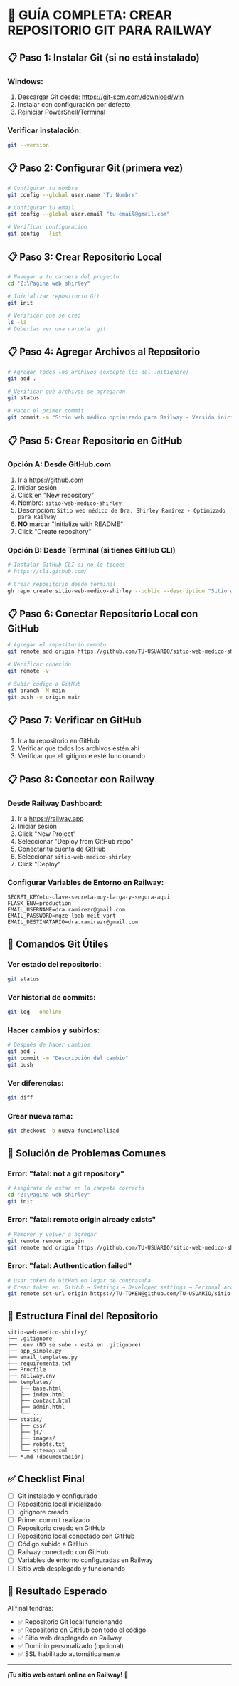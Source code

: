 # 🚀 GUÍA COMPLETA: CREAR REPOSITORIO GIT PARA RAILWAY

## 📋 Paso 1: Instalar Git (si no está instalado)

### Windows:
1. Descargar Git desde: https://git-scm.com/download/win
2. Instalar con configuración por defecto
3. Reiniciar PowerShell/Terminal

### Verificar instalación:
```bash
git --version
```

## 📋 Paso 2: Configurar Git (primera vez)

```bash
# Configurar tu nombre
git config --global user.name "Tu Nombre"

# Configurar tu email
git config --global user.email "tu-email@gmail.com"

# Verificar configuración
git config --list
```

## 📋 Paso 3: Crear Repositorio Local

```bash
# Navegar a tu carpeta del proyecto
cd "Z:\Pagina web shirley"

# Inicializar repositorio Git
git init

# Verificar que se creó
ls -la
# Deberías ver una carpeta .git
```

## 📋 Paso 4: Agregar Archivos al Repositorio

```bash
# Agregar todos los archivos (excepto los del .gitignore)
git add .

# Verificar qué archivos se agregaron
git status

# Hacer el primer commit
git commit -m "Sitio web médico optimizado para Railway - Versión inicial"
```

## 📋 Paso 5: Crear Repositorio en GitHub

### Opción A: Desde GitHub.com
1. Ir a https://github.com
2. Iniciar sesión
3. Click en "New repository"
4. Nombre: `sitio-web-medico-shirley`
5. Descripción: `Sitio web médico de Dra. Shirley Ramírez - Optimizado para Railway`
6. **NO** marcar "Initialize with README"
7. Click "Create repository"

### Opción B: Desde Terminal (si tienes GitHub CLI)
```bash
# Instalar GitHub CLI si no lo tienes
# https://cli.github.com/

# Crear repositorio desde terminal
gh repo create sitio-web-medico-shirley --public --description "Sitio web médico de Dra. Shirley Ramírez"
```

## 📋 Paso 6: Conectar Repositorio Local con GitHub

```bash
# Agregar el repositorio remoto
git remote add origin https://github.com/TU-USUARIO/sitio-web-medico-shirley.git

# Verificar conexión
git remote -v

# Subir código a GitHub
git branch -M main
git push -u origin main
```

## 📋 Paso 7: Verificar en GitHub

1. Ir a tu repositorio en GitHub
2. Verificar que todos los archivos estén ahí
3. Verificar que el .gitignore esté funcionando

## 📋 Paso 8: Conectar con Railway

### Desde Railway Dashboard:
1. Ir a https://railway.app
2. Iniciar sesión
3. Click "New Project"
4. Seleccionar "Deploy from GitHub repo"
5. Conectar tu cuenta de GitHub
6. Seleccionar `sitio-web-medico-shirley`
7. Click "Deploy"

### Configurar Variables de Entorno en Railway:
```env
SECRET_KEY=tu-clave-secreta-muy-larga-y-segura-aqui
FLASK_ENV=production
EMAIL_USERNAME=dra.ramirezr@gmail.com
EMAIL_PASSWORD=nqze lbab meit vprt
EMAIL_DESTINATARIO=dra.ramirezr@gmail.com
```

## 🔧 Comandos Git Útiles

### Ver estado del repositorio:
```bash
git status
```

### Ver historial de commits:
```bash
git log --oneline
```

### Hacer cambios y subirlos:
```bash
# Después de hacer cambios
git add .
git commit -m "Descripción del cambio"
git push
```

### Ver diferencias:
```bash
git diff
```

### Crear nueva rama:
```bash
git checkout -b nueva-funcionalidad
```

## 🚨 Solución de Problemas Comunes

### Error: "fatal: not a git repository"
```bash
# Asegúrate de estar en la carpeta correcta
cd "Z:\Pagina web shirley"
git init
```

### Error: "fatal: remote origin already exists"
```bash
# Remover y volver a agregar
git remote remove origin
git remote add origin https://github.com/TU-USUARIO/sitio-web-medico-shirley.git
```

### Error: "fatal: Authentication failed"
```bash
# Usar token de GitHub en lugar de contraseña
# Crear token en: GitHub → Settings → Developer settings → Personal access tokens
git remote set-url origin https://TU-TOKEN@github.com/TU-USUARIO/sitio-web-medico-shirley.git
```

## 📁 Estructura Final del Repositorio

```
sitio-web-medico-shirley/
├── .gitignore
├── .env (NO se sube - está en .gitignore)
├── app_simple.py
├── email_templates.py
├── requirements.txt
├── Procfile
├── railway.env
├── templates/
│   ├── base.html
│   ├── index.html
│   ├── contact.html
│   ├── admin.html
│   └── ...
├── static/
│   ├── css/
│   ├── js/
│   ├── images/
│   ├── robots.txt
│   └── sitemap.xml
└── *.md (documentación)
```

## ✅ Checklist Final

- [ ] Git instalado y configurado
- [ ] Repositorio local inicializado
- [ ] .gitignore creado
- [ ] Primer commit realizado
- [ ] Repositorio creado en GitHub
- [ ] Repositorio local conectado con GitHub
- [ ] Código subido a GitHub
- [ ] Railway conectado con GitHub
- [ ] Variables de entorno configuradas en Railway
- [ ] Sitio web desplegado y funcionando

## 🎯 Resultado Esperado

Al final tendrás:
- ✅ Repositorio Git local funcionando
- ✅ Repositorio en GitHub con todo el código
- ✅ Sitio web desplegado en Railway
- ✅ Dominio personalizado (opcional)
- ✅ SSL habilitado automáticamente

---

**¡Tu sitio web estará online en Railway!** 🚀
